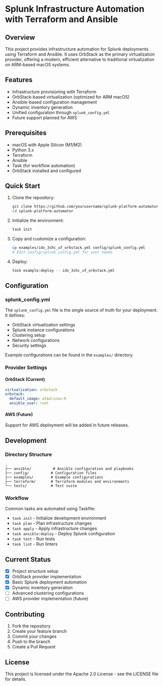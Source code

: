 # Splunk Infrastructure Automation with Terraform and Ansible

## Overview

This project provides infrastructure automation for Splunk deployments using Terraform and Ansible. It uses OrbStack as the primary virtualization provider, offering a modern, efficient alternative to traditional virtualization on ARM-based macOS systems.

## Features

- Infrastructure provisioning with Terraform
- OrbStack-based virtualization (optimized for ARM macOS)
- Ansible-based configuration management
- Dynamic inventory generation
- Unified configuration through `splunk_config.yml`
- Future support planned for AWS

## Prerequisites

- macOS with Apple Silicon (M1/M2)
- Python 3.x
- Terraform
- Ansible
- Task (for workflow automation)
- OrbStack installed and configured

## Quick Start

1. Clone the repository:
   ```bash
   git clone https://github.com/yourusername/splunk-platform-automator.git
   cd splunk-platform-automator
   ```

2. Initialize the environment:
   ```bash
   task init
   ```

3. Copy and customize a configuration:
   ```bash
   cp examples/idx_3shc_uf_orbstack.yml config/splunk_config.yml
   # Edit config/splunk_config.yml for your needs
   ```

4. Deploy:
   ```bash
   task example:deploy -- idx_3shc_uf_orbstack.yml
   ```

## Configuration

### splunk_config.yml

The `splunk_config.yml` file is the single source of truth for your deployment. It defines:

- OrbStack virtualization settings
- Splunk instance configurations
- Clustering setup
- Network configurations
- Security settings

Example configurations can be found in the `examples/` directory.

### Provider Settings

#### OrbStack (Current)
```yaml
virtualization: orbstack
orbstack:
  default_image: almalinux:9
  ansible_user: root
```

#### AWS (Future)
Support for AWS deployment will be added in future releases.

## Development

### Directory Structure
```
.
├── ansible/          # Ansible configuration and playbooks
├── config/          # Configuration files
├── examples/        # Example configurations
├── terraform/       # Terraform modules and environments
└── tests/           # Test suite
```

### Workflow

Common tasks are automated using Taskfile:

- `task init` - Initialize development environment
- `task plan` - Plan infrastructure changes
- `task apply` - Apply infrastructure changes
- `task ansible:deploy` - Deploy Splunk configuration
- `task test` - Run tests
- `task lint` - Run linters

## Current Status

- [x] Project structure setup
- [x] OrbStack provider implementation
- [x] Basic Splunk deployment automation
- [x] Dynamic inventory generation
- [ ] Advanced clustering configurations
- [ ] AWS provider implementation (future)

## Contributing

1. Fork the repository
2. Create your feature branch
3. Commit your changes
4. Push to the branch
5. Create a Pull Request

## License

This project is licensed under the Apache 2.0 License - see the LICENSE file for details.
